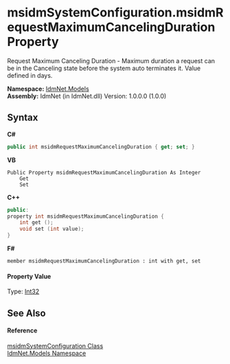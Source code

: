 # msidmSystemConfiguration.msidmRequestMaximumCancelingDuration Property 
 

Request Maximum Canceling Duration - Maximum duration a request can be in the Canceling state before the system auto terminates it. Value defined in days.

**Namespace:**&nbsp;<a href="N_IdmNet_Models">IdmNet.Models</a><br />**Assembly:**&nbsp;IdmNet (in IdmNet.dll) Version: 1.0.0.0 (1.0.0)

## Syntax

**C#**<br />
``` C#
public int msidmRequestMaximumCancelingDuration { get; set; }
```

**VB**<br />
``` VB
Public Property msidmRequestMaximumCancelingDuration As Integer
	Get
	Set
```

**C++**<br />
``` C++
public:
property int msidmRequestMaximumCancelingDuration {
	int get ();
	void set (int value);
}
```

**F#**<br />
``` F#
member msidmRequestMaximumCancelingDuration : int with get, set

```


#### Property Value
Type: <a href="http://msdn2.microsoft.com/en-us/library/td2s409d" target="_blank">Int32</a>

## See Also


#### Reference
<a href="T_IdmNet_Models_msidmSystemConfiguration">msidmSystemConfiguration Class</a><br /><a href="N_IdmNet_Models">IdmNet.Models Namespace</a><br />